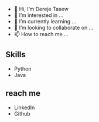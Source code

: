 - 👋 Hi, I’m Dereje Tasew
- 👀 I’m interested in ...
- 🌱 I’m currently learning ...
- 💞️ I’m looking to collaborate on ...
- 📫 How to reach me ...

<!---
solemandereje/solemandereje is a ✨ special ✨ repository because its `README.md` (this file) appears on your GitHub profile.
You can click the Preview link to take a look at your changes.
--->
## Skills 
 - Python
 - Java
 
 ## reach me
 - LinkedIn
 - Github
